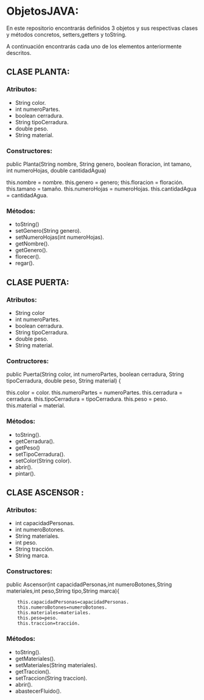 # ObjetosJAVA:

En este repositorio encontrarás definidos 3 objetos y sus respectivas clases y métodos concretos, setters,getters y toString.


A continuación encontrarás cada uno de los elementos anteriormente descritos.


## CLASE PLANTA:


### Atributos:
-  String color.
-  int numeroPartes.
-  boolean cerradura.
-  String tipoCerradura.
-  double peso.
-  String material.

### Constructores:

public Planta(String nombre, String genero, boolean floracion, int tamano, int numeroHojas, double cantidadAgua)


this.nombre = nombre.
this.genero = genero;
this.floracion = floración.
this.tamano = tamaño.
this.numeroHojas = numeroHojas.
this.cantidadAgua = cantidadAgua.


### Métodos:
- toString()
- setGenero(String genero).
- setNumeroHojas(int numeroHojas).
- getNombre().
- getGenero().
- florecer().
- regar().


## CLASE PUERTA:


### Atributos:
-	String color
-	int numeroPartes.
-	boolean cerradura.
-	String tipoCerradura.
-	double peso.
-	String material.

### Contructores:

public Puerta(String color, int numeroPartes, boolean cerradura, String tipoCerradura, double peso,
            String material) {
            
this.color = color.
this.numeroPartes = numeroPartes.
this.cerradura = cerradura.
this.tipoCerradura = tipoCerradura.
this.peso = peso.
this.material = material.

### Métodos:

-	toString().
-	getCerradura().
-	getPeso()
-	setTipoCerradura().
-	setColor(String color).
-	abrir().
-	pintar().


## CLASE ASCENSOR : 

### Atributos:
-	int capacidadPersonas.
-	int numeroBotones.
-	String materiales.
-	int peso.
-	String tracción.
-	String marca.

### Constructores:

public Ascensor(int capacidadPersonas,int numeroBotones,String materiales,int peso,String tipo,String marca){

        this.capacidadPersonas=capacidadPersonas.
        this.numeroBotones=numeroBotones.
        this.materiales=materiales.
        this.peso=peso.
        this.traccion=tracción.

### Métodos:

-	toString().
-	getMateriales().
-	setMateriales(String materiales).
-	getTraccion().
-	setTraccion(String traccion).
-	abrir().
-	abastecerFluido().





